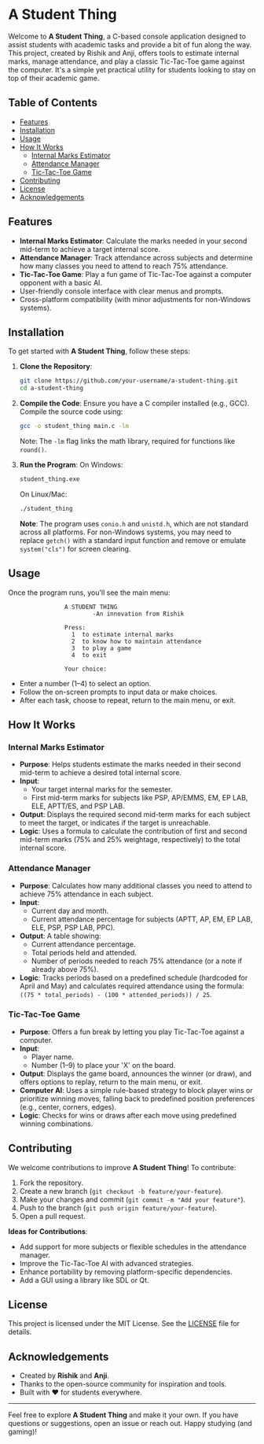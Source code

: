 # A Student Thing

Welcome to **A Student Thing**, a C-based console application designed to assist students with academic tasks and provide a bit of fun along the way. This project, created by Rishik and Anji, offers tools to estimate internal marks, manage attendance, and play a classic Tic-Tac-Toe game against the computer. It's a simple yet practical utility for students looking to stay on top of their academic game.

## Table of Contents
- [Features](#features)
- [Installation](#installation)
- [Usage](#usage)
- [How It Works](#how-it-works)
  - [Internal Marks Estimator](#internal-marks-estimator)
  - [Attendance Manager](#attendance-manager)
  - [Tic-Tac-Toe Game](#tic-tac-toe-game)
- [Contributing](#contributing)
- [License](#license)
- [Acknowledgements](#acknowledgements)

## Features
- **Internal Marks Estimator**: Calculate the marks needed in your second mid-term to achieve a target internal score.
- **Attendance Manager**: Track attendance across subjects and determine how many classes you need to attend to reach 75% attendance.
- **Tic-Tac-Toe Game**: Play a fun game of Tic-Tac-Toe against a computer opponent with a basic AI.
- User-friendly console interface with clear menus and prompts.
- Cross-platform compatibility (with minor adjustments for non-Windows systems).

## Installation
To get started with **A Student Thing**, follow these steps:

1. **Clone the Repository**:
   ```bash
   git clone https://github.com/your-username/a-student-thing.git
   cd a-student-thing
   ```

2. **Compile the Code**:
   Ensure you have a C compiler installed (e.g., GCC). Compile the source code using:
   ```bash
   gcc -o student_thing main.c -lm
   ```
   Note: The `-lm` flag links the math library, required for functions like `round()`.

3. **Run the Program**:
   On Windows:
   ```bash
   student_thing.exe
   ```
   On Linux/Mac:
   ```bash
   ./student_thing
   ```

   **Note**: The program uses `conio.h` and `unistd.h`, which are not standard across all platforms. For non-Windows systems, you may need to replace `getch()` with a standard input function and remove or emulate `system("cls")` for screen clearing.

## Usage
Once the program runs, you'll see the main menu:
```
                A STUDENT THING
                        -An innovation from Rishik

                Press:
                  1  to estimate internal marks
                  2  to know how to maintain attendance
                  3  to play a game
                  4  to exit

                Your choice:
```
- Enter a number (1–4) to select an option.
- Follow the on-screen prompts to input data or make choices.
- After each task, choose to repeat, return to the main menu, or exit.

## How It Works

### Internal Marks Estimator
- **Purpose**: Helps students estimate the marks needed in their second mid-term to achieve a desired total internal score.
- **Input**:
  - Your target internal marks for the semester.
  - First mid-term marks for subjects like PSP, AP/EMMS, EM, EP LAB, ELE, APTT/ES, and PSP LAB.
- **Output**: Displays the required second mid-term marks for each subject to meet the target, or indicates if the target is unreachable.
- **Logic**: Uses a formula to calculate the contribution of first and second mid-term marks (75% and 25% weightage, respectively) to the total internal score.

### Attendance Manager
- **Purpose**: Calculates how many additional classes you need to attend to achieve 75% attendance in each subject.
- **Input**:
  - Current day and month.
  - Current attendance percentage for subjects (APTT, AP, EM, EP LAB, ELE, PSP, PSP LAB, PPC).
- **Output**: A table showing:
  - Current attendance percentage.
  - Total periods held and attended.
  - Number of periods needed to reach 75% attendance (or a note if already above 75%).
- **Logic**: Tracks periods based on a predefined schedule (hardcoded for April and May) and calculates required attendance using the formula: `((75 * total_periods) - (100 * attended_periods)) / 25`.

### Tic-Tac-Toe Game
- **Purpose**: Offers a fun break by letting you play Tic-Tac-Toe against a computer.
- **Input**:
  - Player name.
  - Number (1–9) to place your 'X' on the board.
- **Output**: Displays the game board, announces the winner (or draw), and offers options to replay, return to the main menu, or exit.
- **Computer AI**: Uses a simple rule-based strategy to block player wins or prioritize winning moves, falling back to predefined position preferences (e.g., center, corners, edges).
- **Logic**: Checks for wins or draws after each move using predefined winning combinations.

## Contributing
We welcome contributions to improve **A Student Thing**! To contribute:
1. Fork the repository.
2. Create a new branch (`git checkout -b feature/your-feature`).
3. Make your changes and commit (`git commit -m "Add your feature"`).
4. Push to the branch (`git push origin feature/your-feature`).
5. Open a pull request.

**Ideas for Contributions**:
- Add support for more subjects or flexible schedules in the attendance manager.
- Improve the Tic-Tac-Toe AI with advanced strategies.
- Enhance portability by removing platform-specific dependencies.
- Add a GUI using a library like SDL or Qt.

## License
This project is licensed under the MIT License. See the [LICENSE](LICENSE) file for details.

## Acknowledgements
- Created by **Rishik** and **Anji**.
- Thanks to the open-source community for inspiration and tools.
- Built with ❤️ for students everywhere.

---

Feel free to explore **A Student Thing** and make it your own. If you have questions or suggestions, open an issue or reach out. Happy studying (and gaming)!